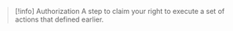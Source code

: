>[!info] Authorization
>A step to claim your right to execute a set of actions that defined earlier. 

